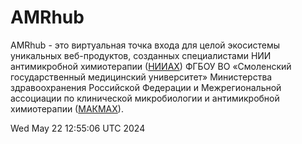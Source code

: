# AMRhub

AMRhub - это виртуальная точка входа для целой экосистемы уникальных веб-продуктов, созданных специалистами НИИ антимикробной химиотерапии ([НИИАХ](http://www.antibiotic.ru/iac.php)) ФГБОУ ВО «Смоленский государственный медицинский университет» Министерства здравоохранения Российской Федерации и Межрегиональной ассоциации по клинической микробиологии и антимикробной химиотерапии ([МАКМАХ](http://www.iacmac.ru/iacmac/)).

Wed May 22 12:55:06 UTC 2024
